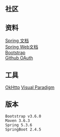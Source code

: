 ## 社区

## 资料
[Spring 文档](https://spring.io/guides)  
[Spring Web文档](https://spring.io/guides/serving-web-content/)  
[Bootstrap](https://v4.bootcss.com/docs/getting-started/)  
[Github OAuth](https://docs.github.com/en/developers/apps/creating-an-oauth-app)  
## 工具
[OkHttp](https://square.github.io/okhttp/)
[Visual Paradigm](http://www.visual-paradigm.com/)  
## 版本
    Bootstrap v3.6.0
    Maven 3.6.3
    Spring 5.3.6
    SpringBoot 2.4.5